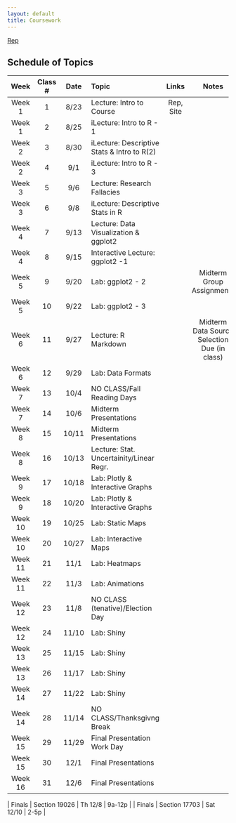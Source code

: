```yaml
---
layout: default
title: Coursework
---
```


[Rep](</01 Intro to Course and R/class 1/>)

## Schedule of Topics

| Week 	  | Class #       | Date      | Topic										| Links	| Notes								|
|:---:	  |:---:	      |:---:	  |:---											|:---:		| :---:								|
| Week 1  | 1             | 8/23      | Lecture: Intro to Course					|Rep, Site 	|									|
| Week 1  | 2             | 8/25      | iLecture: Intro to R - 1					|		|									|
| Week 2  | 3             | 8/30      | iLecture: Descriptive Stats & Intro to R(2)	|		| 									|       
| Week 2  | 4             | 9/1       | iLecture: Intro to R - 3					|		|									|
| Week 3  | 5             | 9/6       |	Lecture: Research Fallacies					|		|									|  	
| Week 3  | 6             | 9/8       | iLecture: Descriptive Stats in R			|		|									|
| Week 4  | 7             | 9/13      | Lecture: Data Visualization & ggplot2		|		|									|	
| Week 4  | 8             | 9/15      | Interactive Lecture: ggplot2 -1				|		|									|
| Week 5  | 9             | 9/20      | Lab: ggplot2 - 2							|		|  Midterm Group Assignments		|
| Week 5  | 10            | 9/22      | Lab: ggplot2 - 3							|		|                           		|
| Week 6  | 11            | 9/27      | Lecture: R Markdown							|		| Midterm Data Source Selection Due (in class) | 
| Week 6  | 12            | 9/29      | Lab: Data Formats							|		|                           |
| Week 7  | 13            | 10/4      |	NO CLASS/Fall Reading Days					|		|                           | 
| Week 7  | 14            | 10/6      | Midterm Presentations						|		|                           |
| Week 8  | 15            | 10/11     | Midterm Presentations						|		|                           | 
| Week 8  | 16            | 10/13     | Lecture: Stat. Uncertainity/Linear Regr.	|       |                           |  
| Week 9  | 17            | 10/18     |	Lab: Plotly & Interactive Graphs			|         |                           |	
| Week 9  | 18            | 10/20     | Lab: Plotly & Interactive Graphs			|         |                           |
| Week 10 | 19            | 10/25     | Lab: Static Maps							| 	    |                       	| 	
| Week 10 | 20            | 10/27     | Lab: Interactive Maps						|         |                           |
| Week 11 | 21            | 11/1      | Lab: Heatmaps								|  	    |  	                        | 	
| Week 11 | 22            | 11/3      | Lab: Animations								|         |                           |
| Week 12 | 23            | 11/8      | NO CLASS (tenative)/Election Day			|	        |                           |  
| Week 12 | 24            | 11/10     | Lab: Shiny									|         |                           |
| Week 13 | 25            | 11/15     | Lab: Shiny									| 	    |                           |
| Week 13 | 26            | 11/17     | Lab: Shiny									|         |                           |
| Week 14 | 27            | 11/22     | Lab: Shiny									| 	    |                           |
| Week 14 | 28            | 11/14     | NO CLASS/Thanksgivng Break					|         |                           |
| Week 15 | 29            | 11/29     | Final Presentation Work Day					|  	    |	                        |
| Week 15 | 30            | 12/1      | Final Presentations							|         |                           |
| Week 16 | 31            | 12/6	  | Final Presentations							| 	    | 	                        |

| Finals  | Section 19026 | Th 12/8   | 9a-12p | 
| Finals  | Section 17703 | Sat 12/10 | 2-5p |
